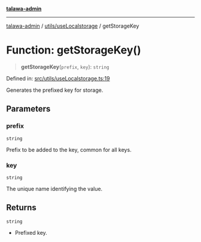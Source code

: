 [**talawa-admin**](../../../README.md)

***

[talawa-admin](../../../README.md) / [utils/useLocalstorage](../README.md) / getStorageKey

# Function: getStorageKey()

> **getStorageKey**(`prefix`, `key`): `string`

Defined in: [src/utils/useLocalstorage.ts:19](https://github.com/gautam-divyanshu/talawa-admin/blob/9fec1eef6a4674b14f6abe30e3be3844537d8dc2/src/utils/useLocalstorage.ts#L19)

Generates the prefixed key for storage.

## Parameters

### prefix

`string`

Prefix to be added to the key, common for all keys.

### key

`string`

The unique name identifying the value.

## Returns

`string`

- Prefixed key.
